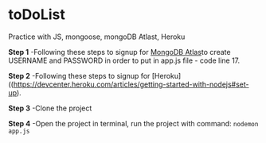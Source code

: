 # toDoList
Practice with JS, mongoose, mongoDB Atlast, Heroku

**Step 1**
-Following these steps to signup for [MongoDB Atlas](https://docs.atlas.mongodb.com/getting-started/)to create USERNAME and PASSWORD in order to put in app.js file - code line 17.

**Step 2**
-Following these steps to signup for [Heroku]((https://devcenter.heroku.com/articles/getting-started-with-nodejs#set-up).

**Step 3** 
-Clone the project

**Step 4**
-Open the project in terminal, run the project with command:
```nodemon app.js```
